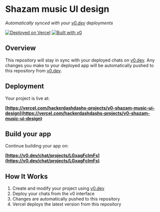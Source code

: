 # Shazam music UI design

*Automatically synced with your [v0.dev](https://v0.dev) deployments*

[![Deployed on Vercel](https://img.shields.io/badge/Deployed%20on-Vercel-black?style=for-the-badge&logo=vercel)](https://vercel.com/hackerdashdashs-projects/v0-shazam-music-ui-design)
[![Built with v0](https://img.shields.io/badge/Built%20with-v0.dev-black?style=for-the-badge)](https://v0.dev/chat/projects/LGxagFcImFs)

## Overview

This repository will stay in sync with your deployed chats on [v0.dev](https://v0.dev).
Any changes you make to your deployed app will be automatically pushed to this repository from [v0.dev](https://v0.dev).

## Deployment

Your project is live at:

**[https://vercel.com/hackerdashdashs-projects/v0-shazam-music-ui-design](https://vercel.com/hackerdashdashs-projects/v0-shazam-music-ui-design)**

## Build your app

Continue building your app on:

**[https://v0.dev/chat/projects/LGxagFcImFs](https://v0.dev/chat/projects/LGxagFcImFs)**

## How It Works

1. Create and modify your project using [v0.dev](https://v0.dev)
2. Deploy your chats from the v0 interface
3. Changes are automatically pushed to this repository
4. Vercel deploys the latest version from this repository